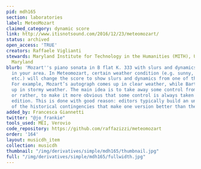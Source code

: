 ```yaml
---
pid: mdh165
section: laboratories
label: MeteoMozart
claimed_category: dynamic score
link: http://www.itisnotsound.com/2016/12/23/meteomozart/
status: archived
open_access: 'TRUE'
creators: Raffaele Viglianti
stewards: Maryland Institute for Technology in the Humanities (MITH), University of
  Maryland
blurb: 'Mozart''s piano sonata in B flat K. 333 with slurs and dynamics based on weather
  in your area. In Meteomozart, certain weather condition (e.g. sunny, cloudy, rainy,
  etc.) will change the score to show slurs and dynamics from one of the four sources.
  For example, Mozart’s autograph comes up in clear weather, while Bartók will show
  up in stormy weather. The main idea is to take away some control from the performer,
  or rather, to make it more obvious that some control is always taken away in a printed
  edition. This is done with good reason: editors typically build an understanding
  of the historical contingencies that make one version better than the other.'
added_by: Francesca Giannetti
twitter: "@jo_frankie"
tools_used: MEI, Verovio
code_repository: https://github.com/raffazizzi/meteomozart
order: '164'
layout: musicdh_item
collection: musicdh
thumbnail: "/img/derivatives/simple/mdh165/thumbnail.jpg"
full: "/img/derivatives/simple/mdh165/fullwidth.jpg"
---
```

